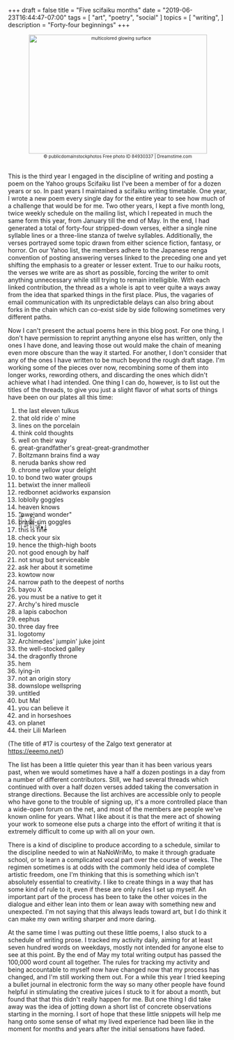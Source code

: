 
+++
draft = false
title = "Five scifaiku months"
date = "2019-06-23T16:44:47-07:00"
tags = [
  "art",
  "poetry",
  "social"
]
topics = [
  "writing",
]
description = "Forty-four beginnings"
+++


<div align="center" style="font-size:x-small"><img src="/abovethefold/dreamstime_xxl_84930337.jpg" alt="multicolored glowing surface"
title="multicolored glowing surface" width="409" height="273" /><br />
© publicdomainstockphotos
Free photo ID 84930337 | Dreamstime.com
</div><br clear="all" />

This is the third year I engaged in the discipline of writing and posting a poem on the Yahoo groups Scifaiku list I've been a member of for a dozen years or so.
In past years I maintained a scifaiku writing timetable.
One year,  I wrote a new poem every single day for the entire year to see how much of a challenge that would be for me.
Two other years, I kept a five month long, twice weekly schedule on the mailing list, which I repeated in much the same form this year, from January till the end of May.
In the end, I had generated a total of forty-four stripped-down verses, either a single nine syllable lines or a three-line stanza of twelve syllables.
Additionally, the verses portrayed some topic drawn from either science fiction, fantasy, or horror.
On our Yahoo list, the members adhere to the Japanese renga convention of posting answering verses linked to the preceding one and yet shifting the emphasis to a greater or lesser extent.
True to our haiku roots, the verses we write are as short as possible, forcing the writer to omit anything unnecessary while still trying to remain intelligible.
With each linked contribution, the thread as a whole is apt to veer quite a ways away from the idea that sparked things in the first place.
Plus, the vagaries of email communication with its unpredictable delays can also bring about forks in the chain which can co-exist side by side following sometimes very different paths.

Now I can't present the actual poems here in this blog post.
For one thing, I don't have permission to reprint anything anyone else has written, only the ones I have done, and leaving those out would make the chain of meaning even more obscure than the way it started.
For another, I don't consider that any of the ones I have written to be much beyond the rough draft stage.
I'm working some of the pieces over now, recombining some of them into longer works, rewording others, and discarding the ones which didn't achieve what I had intended.
One thing I can do, however, is to list out the titles of the threads, to give you just a slight flavor of what sorts of things have been on our plates all this time:

1. the last eleven tulkus
1. that old ride o' mine
1. lines on the porcelain
1. think cold thoughts
1. well on their way
1. great-grandfather's great-great-grandmother
1. Boltzmann brains find a way
1. neruda banks show red
1. chrome yellow your delight
1. to bond two water groups
1. betwixt the inner malleoli
1. redbonnet acidworks expansion
1. loblolly goggles
1. heaven knows
1. "awe and wonder"
1. brass-rim goggles
1. tͭ̔̍̔ͧͤͬh̾̇ͥ͑͛̿̔͑i̿ͧͮ͆ͭsͭ͂̚ ͭͬ̃̽͒̏ͬi̒ͬ͊̂͛ͪ̈́s̔̈́ͨ̉ͮ̂ͬ̅͛ ͪ̑f̽ͦ͐i̊͋̋nͥͮ̉̈͐ͦ̓e͒̒͐
1. check your six
1. hence the thigh-high boots
1. not good enough by half
1. not snug but serviceable
1. ask her about it sometime
1. kowtow now
1. narrow path to the deepest of norths
1. bayou X
1. you must be a native to get it
1. Archy's hired muscle
1. a lapis cabochon
1. eephus
1. three day free
1. logotomy
1. Archimedes' jumpin' juke joint
1. the well-stocked galley
1. the dragonfly throne
1. hem
1. lying-in
1. not an origin story
1. downslope wellspring
1. untitled
1. but Ma!
1. you can believe it
1. and in horseshoes
1. on planet
1. their Lili Marleen

(The title of \#17 is courtesy of the Zalgo text generator at https://eeemo.net/)

The list has been a little quieter this year than it has been various years past, when we would sometimes have a half a dozen postings in a day from a number of different contributors.
Still, we had several threads which continued with over a half dozen verses added taking the conversation in strange directions.
Because the list archives are accessible only to people who have gone to the trouble of signing up, it's a more controlled place than a wide-open forum on the net, and most of the members are people we've known online for years.
What I like about it is that the mere act of showing your work to someone else puts a charge into the effort of writing it that is extremely difficult to come up with all on your own.

There is a kind of discipline to produce according to a schedule, similar to the discipline needed to win at NaNoWriMo, to make it through graduate school, or to learn a complicated vocal part over the course of weeks.
The regimen sometimes is at odds with the commonly held idea of complete artistic freedom, one I'm thinking that this is something which isn't absolutely essential to creativity.
I like to create things in a way that has some kind of rule to it, even if these are only rules I set up myself.
An important part of the process has been to take the other voices in the dialogue and either lean into them or lean away with something new and unexpected.
I'm not saying that this always leads toward art, but I do think it can make my own writing sharper and more daring.

At the same time I was putting out these little poems, I also stuck to a schedule of writing prose.
I tracked my activity daily, aiming for at least seven hundred words on weekdays, mostly not intended for anyone else to see at this point.
By the end of May my total writing output has passed the 100,000 word count all together.
The rules for tracking my activity and being accountable to myself now have changed now that my process has changed, and I'm still working them out.
For a while this year I tried keeping a bullet journal in electronic form the way so many other people have found helpful in stimulating the creative juices
I stuck to it for about a month, but found that that this didn't really happen for me.
But one thing I did take away was the idea of jotting down a short list of concrete observations starting in the morning.
I sort of hope that these little snippets will help me hang onto some sense of what my lived experience had been like in the moment for months and years after the initial sensations have faded.
